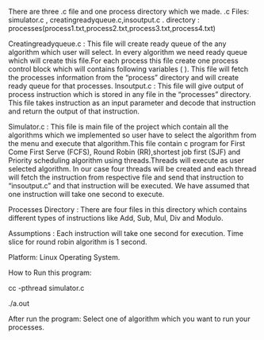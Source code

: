 There are three .c file and one process directory which we made.
.c Files: simulator.c , creatingreadyqueue.c,insoutput.c .
directory : processes(process1.txt,process2.txt,process3.txt,process4.txt)

Creatingreadyqueue.c : This file will create ready queue of the any algorithm which user will select. In every algorithm we need ready queue which will create this file.For each process this file create one process control block which will contains following variables ( ). This file will fetch the processes information from the “process” directory and will create ready queue for that processes.
Insoutput.c : This file will give output of process instruction which is stored in any file in the “processes” directory. This file takes instruction as an input parameter and decode that instruction and return the output of that instruction. 

Simulator.c : This file is main file of the project which contain all the algorithms which we implemented so user have to select the algorithm from the menu and execute that algorithm.This file contain c program for First Come First Serve (FCFS), Round Robin (RR),shortest job first (SJF) and Priority scheduling algorithm using threads.Threads will execute as user selected algorithm. In our case four threads will be created and each thread will fetch the instruction from respective file and send that instruction to “insoutput.c” and that instruction will be executed. We have assumed that one instruction will take one second to execute. 

Processes Directory : There are four files in this directory which contains different types of instructions like Add, Sub, Mul, Div and Modulo.

Assumptions :
Each instruction will take one second for execution.
Time slice for round robin algorithm is 1 second.

Platform:
Linux Operating System.

How to Run this program:

cc -pthread simulator.c

./a.out

After run the program:
Select one of algorithm which you want to run your processes.



